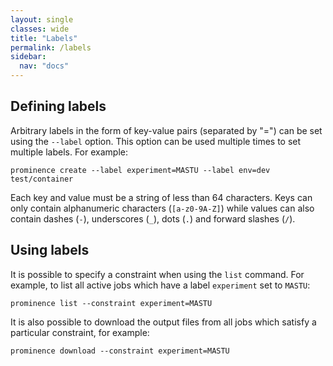 ```yaml
---
layout: single
classes: wide
title: "Labels"
permalink: /labels
sidebar:
  nav: "docs"
---
```


## Defining labels 
Arbitrary labels in the form of key-value pairs (separated by "=") can be set using the `--label` option. This option can be used multiple times to set multiple labels. For example:
```
prominence create --label experiment=MASTU --label env=dev test/container
```
Each key and value must be a string of less than 64 characters. Keys can only contain alphanumeric characters (`[a-z0-9A-Z]`) while values can also contain dashes (`-`), underscores (`_`), dots (`.`) and forward slashes (`/`).

## Using labels
It is possible to specify a constraint when using the `list` command. For example, to list all active jobs which have a label `experiment` set to `MASTU`:
```
prominence list --constraint experiment=MASTU
```

It is also possible to download the output files from all jobs which satisfy a particular constraint, for example:
```
prominence download --constraint experiment=MASTU
```

